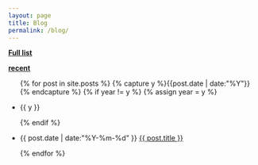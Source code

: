 ```yaml
---
layout: page
title: Blog
permalink: /blog/
---
```

 
  <a href="../../fulllist"><b>   Full list</b></a> 
  
  <a href="../blog/recent"><b>   recent </b></a> 

<ul class="listing">
{% for post in site.posts %}
  {% capture y %}{{post.date | date:"%Y"}}{% endcapture %}
  {% if year != y %}
    {% assign year = y %}
    <li class="listing-seperator"><p>{{ y }}</p></li>
  {% endif %}
<p>  <li class="listing-item">
    <time datetime="{{ post.date | date:"%Y-%m-%d" }}">{{ post.date | date:"%Y-%m-%d" }}</time>
    <a href="{{ post.url }}" title="{{ post.title }}">{{ post.title }}</a>
  </li>
</p>
{% endfor %}
</ul>
